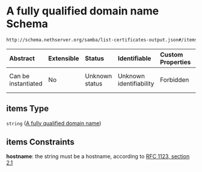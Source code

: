 # A fully qualified domain name Schema

```txt
http://schema.nethserver.org/samba/list-certificates-output.json#/items
```



| Abstract            | Extensible | Status         | Identifiable            | Custom Properties | Additional Properties | Access Restrictions | Defined In                                                                                    |
| :------------------ | :--------- | :------------- | :---------------------- | :---------------- | :-------------------- | :------------------ | :-------------------------------------------------------------------------------------------- |
| Can be instantiated | No         | Unknown status | Unknown identifiability | Forbidden         | Allowed               | none                | [list-certificates-output.json\*](samba/list-certificates-output.json "open original schema") |

## items Type

`string` ([A fully qualified domain name](list-certificates-output-a-fully-qualified-domain-name.md))

## items Constraints

**hostname**: the string must be a hostname, according to [RFC 1123, section 2.1](https://tools.ietf.org/html/rfc1123 "check the specification")
